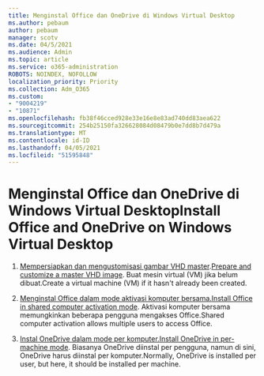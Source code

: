 ```yaml
---
title: Menginstal Office dan OneDrive di Windows Virtual Desktop
ms.author: pebaum
author: pebaum
manager: scotv
ms.date: 04/5/2021
ms.audience: Admin
ms.topic: article
ms.service: o365-administration
ROBOTS: NOINDEX, NOFOLLOW
localization_priority: Priority
ms.collection: Adm_O365
ms.custom:
- "9004219"
- "10871"
ms.openlocfilehash: fb38f46cced928e33e16e8e83ad740dd83aea622
ms.sourcegitcommit: 254b25150fa326628084d08479b0e7dd8b7d479a
ms.translationtype: MT
ms.contentlocale: id-ID
ms.lasthandoff: 04/05/2021
ms.locfileid: "51595848"
---
```

# <a name="install-office-and-onedrive-on-windows-virtual-desktop"></a><span data-ttu-id="ec631-102">Menginstal Office dan OneDrive di Windows Virtual Desktop</span><span class="sxs-lookup"><span data-stu-id="ec631-102">Install Office and OneDrive on Windows Virtual Desktop</span></span>

1. <span data-ttu-id="ec631-103">[Mempersiapkan dan mengustomisasi gambar VHD master](https://docs.microsoft.com/azure/virtual-desktop/set-up-customize-master-image).</span><span class="sxs-lookup"><span data-stu-id="ec631-103">[Prepare and customize a master VHD image](https://docs.microsoft.com/azure/virtual-desktop/set-up-customize-master-image).</span></span> <span data-ttu-id="ec631-104">Buat mesin virtual (VM) jika belum dibuat.</span><span class="sxs-lookup"><span data-stu-id="ec631-104">Create a virtual machine (VM) if it hasn't already been created.</span></span>

1. <span data-ttu-id="ec631-105">[Menginstal Office dalam mode aktivasi komputer bersama.](https://docs.microsoft.com/azure/virtual-desktop/install-office-on-wvd-master-image#install-office-in-shared-computer-activation-mode)</span><span class="sxs-lookup"><span data-stu-id="ec631-105">[Install Office in shared computer activation mode](https://docs.microsoft.com/azure/virtual-desktop/install-office-on-wvd-master-image#install-office-in-shared-computer-activation-mode).</span></span> <span data-ttu-id="ec631-106">Aktivasi komputer bersama memungkinkan beberapa pengguna mengakses Office.</span><span class="sxs-lookup"><span data-stu-id="ec631-106">Shared computer activation allows multiple users to access Office.</span></span>

1. <span data-ttu-id="ec631-107">[Instal OneDrive dalam mode per komputer.](https://docs.microsoft.com/azure/virtual-desktop/install-office-on-wvd-master-image#install-onedrive-in-per-machine-mode)</span><span class="sxs-lookup"><span data-stu-id="ec631-107">[Install OneDrive in per-machine mode](https://docs.microsoft.com/azure/virtual-desktop/install-office-on-wvd-master-image#install-onedrive-in-per-machine-mode).</span></span> <span data-ttu-id="ec631-108">Biasanya OneDrive diinstal per pengguna, namun di sini, OneDrive harus diinstal per komputer.</span><span class="sxs-lookup"><span data-stu-id="ec631-108">Normally, OneDrive is installed per user, but here, it should be installed per machine.</span></span>